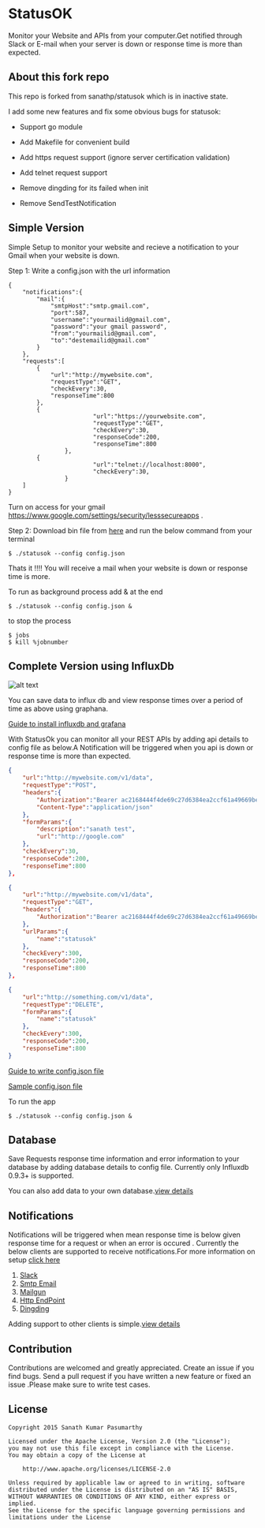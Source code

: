 # StatusOK

Monitor your Website and APIs from your computer.Get notified through Slack or E-mail when your server is down or response time is more than expected.

## About this fork repo

This repo is forked from sanathp/statusok which is in inactive state.

I add some new features and fix some obvious bugs for statusok:

* Support go module
* Add Makefile for convenient build
* Add https request support (ignore server certification validation)
* Add telnet request support

* Remove dingding for its failed when init
* Remove SendTestNotification

## Simple Version

Simple Setup to monitor your website and recieve a notification to your Gmail when your website is down.

Step 1: Write a config.json with the url information 
```
{
	"notifications":{
		"mail":{
			"smtpHost":"smtp.gmail.com",
			"port":587,
			"username":"yourmailid@gmail.com",
			"password":"your gmail password",
			"from":"yourmailid@gmail.com",
			"to":"destemailid@gmail.com"
		}
	},
	"requests":[
		{
			"url":"http://mywebsite.com",
			"requestType":"GET",
			"checkEvery":30,	
			"responseTime":800
		},
		{
                        "url":"https://yourwebsite.com",
                        "requestType":"GET",
                        "checkEvery":30,
                        "responseCode":200,
                        "responseTime":800
                },
		{
                        "url":"telnet://localhost:8000",
                        "checkEvery":30,
                }		
	]
}
```
Turn on access for your gmail https://www.google.com/settings/security/lesssecureapps .

Step 2: Download bin file from [here](https://github.com/sanathp/statusok/releases/) and run the below command from your terminal
```
$ ./statusok --config config.json
```
Thats it !!!! You will receive a mail when your website is down or response time is more.

To run as background process add & at the end

```
$ ./statusok --config config.json &	
```
to stop the process 
```
$ jobs
$ kill %jobnumber
```

## Complete Version using InfluxDb

![alt text](https://github.com/sanathp/StatusOK/raw/master/screenshots/graphana.png "Graphana Screenshot")

You can save data to influx db and view response times over a period of time as above using graphana.

[Guide to install influxdb and grafana](https://github.com/sanathp/statusok/blob/master/Config.md#database) 

With StatusOk you can monitor all your REST APIs by adding api details to config file as below.A Notification will be triggered when you api is down or response time is more than expected.

```json
{
	"url":"http://mywebsite.com/v1/data",
	"requestType":"POST",
	"headers":{
		"Authorization":"Bearer ac2168444f4de69c27d6384ea2ccf61a49669be5a2fb037ccc1f",
		"Content-Type":"application/json"
	},
	"formParams":{
		"description":"sanath test",
		"url":"http://google.com"
	},
	"checkEvery":30,
	"responseCode":200,		
	"responseTime":800
},

{
	"url":"http://mywebsite.com/v1/data",
	"requestType":"GET",
	"headers":{
		"Authorization":"Bearer ac2168444f4de69c27d6384ea2ccf61a49669be5a2fb037ccc1f",		
	},
	"urlParams":{
		"name":"statusok"
	},
	"checkEvery":300,
	"responseCode":200,		
	"responseTime":800
},

{
	"url":"http://something.com/v1/data",
	"requestType":"DELETE",
	"formParams":{
		"name":"statusok"
	},
	"checkEvery":300,
	"responseCode":200,		
	"responseTime":800
}

```
[Guide to write config.json file](https://github.com/sanathp/statusok/blob/master/Config.md#writing-a-config-file)

[Sample config.json file](https://github.com/sanathp/StatusOK/blob/master/sample_config.json)

To run the app

```
$ ./statusok --config config.json &
```

## Database

Save Requests response time information and error information to your database by adding database details to config file. Currently only Influxdb 0.9.3+ is supported.

You can also add data to your own database.[view details](https://github.com/sanathp/statusok/blob/master/Config.md#save-data-to-any-other-database)

## Notifications

Notifications will be triggered when mean response time is below given response time for a request or when an error is occured . Currently the below clients are supported to receive notifications.For more information on setup [click here](https://github.com/sanathp/statusok/blob/master/Config.md#notifications)

1. [Slack](https://github.com/sanathp/statusok/blob/master/Config.md#slack)
2. [Smtp Email](https://github.com/sanathp/statusok/blob/master/Config.md#e-mail)
3. [Mailgun](https://github.com/sanathp/statusok/blob/master/Config.md#mailgun)
4. [Http EndPoint](https://github.com/sanathp/statusok/blob/master/Config.md#http-endpoint)
5. [Dingding](https://github.com/sanathp/statusok/blob/master/Config.md#dingding)

Adding support to other clients is simple.[view details](https://github.com/sanathp/statusok/blob/master/Config.md#write-your-own-notification-client)

## Contribution

Contributions are welcomed and greatly appreciated. Create an issue if you find bugs.
Send a pull request if you have written a new feature or fixed an issue .Please make sure to write test cases.

## License
```
Copyright 2015 Sanath Kumar Pasumarthy

Licensed under the Apache License, Version 2.0 (the "License");
you may not use this file except in compliance with the License.
You may obtain a copy of the License at

    http://www.apache.org/licenses/LICENSE-2.0

Unless required by applicable law or agreed to in writing, software
distributed under the License is distributed on an "AS IS" BASIS,
WITHOUT WARRANTIES OR CONDITIONS OF ANY KIND, either express or implied.
See the License for the specific language governing permissions and
limitations under the License
```

